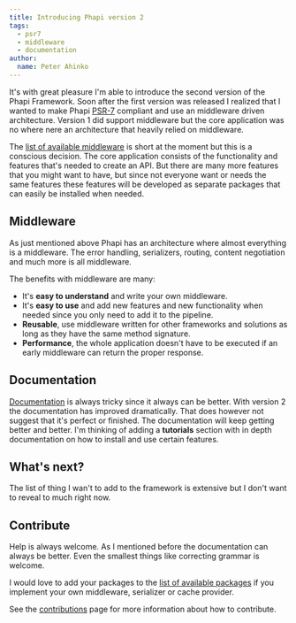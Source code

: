 ```yaml
---
title: Introducing Phapi version 2
tags:
  - psr7
  - middleware
  - documentation
author:
  name: Peter Ahinko
---
```


It's with great pleasure I'm able to introduce the second version of the Phapi Framework. Soon after the first version was released I realized that I wanted to make Phapi [PSR-7](http://www.php-fig.org/psr/psr-7/) compliant and use an middleware driven architecture. Version 1 did support middleware but the core application was no where nere an architecture that heavily relied on middleware.

<!--more-->

The [list of available middleware](/docs/middleware/introduction/) is short at the moment but this is a conscious decision. The core application consists of the functionality and features that's needed to create an API. But there are many more features that you might want to have, but since not everyone want or needs the same features these features will be developed as separate packages that can easily be installed when needed.

## Middleware
As just mentioned above Phapi has an architecture where almost everything is a middleware. The error handling, serializers, routing, content negotiation and much more is all middleware.

The benefits with middleware are many:

- It's **easy to understand** and write your own middleware.
- It's **easy to use** and add new features and new functionality when needed since you only need to add it to the pipeline.
- **Reusable**, use middleware written for other frameworks and solutions as long as they have the same method signature.
- **Performance**, the whole application doesn't have to be executed if an early middleware can return the proper response.

## Documentation
[Documentation](/docs/) is always tricky since it always can be better. With version 2 the documentation has improved dramatically. That does however not suggest that it's perfect or finished. The documentation will keep getting better and better. I'm thinking of adding a **tutorials** section with in depth documentation on how to install and use certain features.

## What's next?
The list of thing I wan't to add to the framework is extensive but I don't want to reveal to much right now.

## Contribute
Help is always welcome. As I mentioned before the documentation can always be better. Even the smallest things like correcting grammar is welcome.

I would love to add your packages to the [list of available packages]() if you implement your own middleware, serializer or cache provider.

See the [contributions](/docs/contributions/) page for more information about how to contribute.
